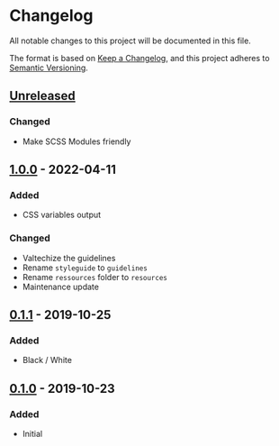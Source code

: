 # Changelog
All notable changes to this project will be documented in this file.

The format is based on [Keep a Changelog](https://keepachangelog.com/en/1.1.0/),
and this project adheres to [Semantic Versioning](https://semver.org/spec/v2.0.0.html).






## [Unreleased]
### Changed
- Make SCSS Modules friendly



## [1.0.0] - 2022-04-11
### Added
- CSS variables output

### Changed
- Valtechize the guidelines
- Rename `styleguide` to `guidelines`
- Rename `ressources` folder to `resources`
- Maintenance update



## [0.1.1] - 2019-10-25
### Added
- Black / White



## [0.1.0] - 2019-10-23
### Added
- Initial






[Unreleased]: https://github.com/absolunet/brand-guidelines/compare/1.0.0...HEAD
[1.0.0]:      https://github.com/absolunet/brand-guidelines/compare/0.1.1...1.0.0
[0.1.1]:      https://github.com/absolunet/brand-guidelines/compare/0.1.0...0.1.1
[0.1.0]:      https://github.com/absolunet/brand-guidelines/releases/tag/0.1.0
